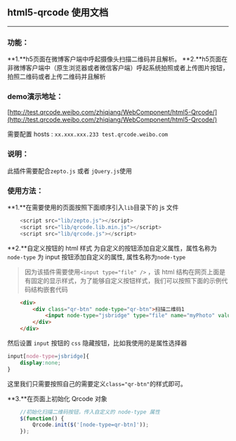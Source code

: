 ## html5-qrcode 使用文档

----

### 功能：
**1.**h5页面在微博客户端中呼起摄像头扫描二维码并且解析。
**2.**h5页面在非微博客户端中（原生浏览器或者微信客户端）呼起系统拍照或者上传图片按钮，拍照二维码或者上传二维码并且解析

### demo演示地址：

[http://test.qrcode.weibo.com/zhiqiang/WebComponent/html5-Qrcode/](http://test.qrcode.weibo.com/zhiqiang/WebComponent/html5-Qrcode/)

需要配置 hosts :
`xx.xxx.xxx.233 test.qrcode.weibo.com`

### 说明：
此插件需要配合`zepto.js` 或者 `jQuery.js`使用


### 使用方法：
**1.**在需要使用的页面按照下面顺序引入`lib`目录下的 js 文件

```javascript
    <script src="lib/zepto.js"></script>
    <script src="lib/qrcode.lib.min.js"></script>
    <script src="lib/qrcode.js"></script>
```

**2.**自定义按钮的 html 样式
为自定义的按钮添加自定义属性，属性名称为`node-type`
为 input 按钮添加自定义的属性, 属性名称为`node-type`

>因为该插件需要使用`<input type="file" />` ，该 html 结构在网页上面是有固定的显示样式，为了能够自定义按钮样式，我们可以按照下面的示例代码结构嵌套代码

```html
    <div>
        <div class="qr-btn" node-type="qr-btn">扫描二维码1
            <input node-type="jsbridge" type="file" name="myPhoto" value="扫描二维码1" />
        </div>
    </div>
```

然后设置 `input` 按钮的 `css` 隐藏按钮，比如我使用的是属性选择器

```css
input[node-type=jsbridge]{
    display:none;
}
```

这里我们只需要按照自己的需要定义`class="qr-btn"`的样式即可。

**3.**在页面上初始化 Qrcode 对象

```javascript
    //初始化扫描二维码按钮，传入自定义的 node-type 属性
    $(function() {
        Qrcode.init($('[node-type=qr-btn]'));
    });
```
